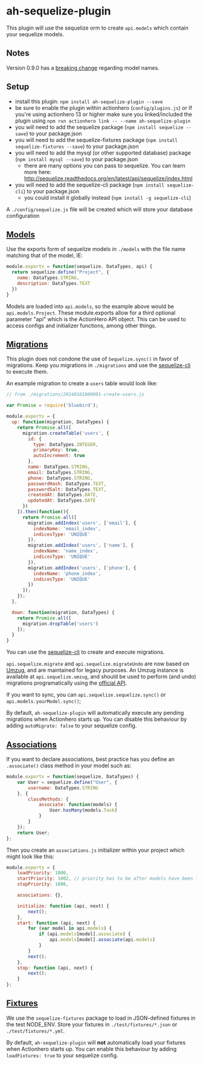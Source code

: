 # ah-sequelize-plugin

This plugin will use the sequelize orm to create `api.models` which contain your sequelize models.

## Notes
Version 0.9.0 has a [breaking change](https://github.com/evantahler/ah-sequelize-plugin/pull/30) regarding model names.

## Setup

- install this plugin: `npm install ah-sequelize-plugin --save`
- be sure to enable the plugin within actionhero (`config/plugins.js`) or If you're using actionhero 13 or higher make sure you linked/included the plugin using `npm run actionhero link -- --name ah-sequelize-plugin`
- you will need to add the sequelize package (`npm install sequelize --save`) to your package.json
- you will need to add the sequelize-fixtures package (`npm install sequelize-fixtures --save`) to your package.json
- you will need to add the mysql (or other supported database) package (`npm install mysql --save`) to your package.json
  - there are many options you can pass to sequelize.  You can learn more here: http://sequelize.readthedocs.org/en/latest/api/sequelize/index.html
- you will need to add the sequelize-cli package (`npm install sequelize-cli`) to your package.json
  - you could install it globally instead (`npm install -g sequelize-cli`)

A `./config/sequelize.js` file will be created which will store your database configuration

## [Models](http://docs.sequelizejs.com/en/latest/api/models)

Use the exports form of sequelize models in `./models` with the file name matching that of the model, IE:

```javascript
module.exports = function(sequelize, DataTypes, api) {
  return sequelize.define("Project", {
    name: DataTypes.STRING,
    description: DataTypes.TEXT
  })
}
```

Models are loaded into `api.models`, so the example above would be `api.models.Project`. These module.exports allow for a third optional parameter "api" which is the ActionHero API object. This can be used to access configs and initializer functions, among other things.

## [Migrations](http://docs.sequelizejs.com/en/latest/api/migrations)

This plugin does not condone the use of `Sequelize.sync()` in favor of migrations.  Keep you migrations in `./migrations` and use the [sequelize-cli](https://github.com/sequelize/cli) to execute them.

An example migration to create a `users` table would look like:
```javascript
// from ./migrations/20140101000001-create-users.js

var Promise = require('bluebird');

module.exports = {
  up: function(migration, DataTypes) {
    return Promise.all([
      migration.createTable('users', {
        id: {
          type: DataTypes.INTEGER,
          primaryKey: true,
          autoIncrement: true
        },
        name: DataTypes.STRING,
        email: DataTypes.STRING,
        phone: DataTypes.STRING,
        passwordHash: DataTypes.TEXT,
        passwordSalt: DataTypes.TEXT,
        createdAt: DataTypes.DATE,
        updatedAt: DataTypes.DATE
      })
    ]).then(function(){
      return Promise.all([
        migration.addIndex('users', ['email'], {
          indexName: 'email_index',
          indicesType: 'UNIQUE'
        }),
        migration.addIndex('users', ['name'], {
          indexName: 'name_index',
          indicesType: 'UNIQUE'
        }),
        migration.addIndex('users', ['phone'], {
          indexName: 'phone_index',
          indicesType: 'UNIQUE'
        })
      ]);
    });
  },

  down: function(migration, DataTypes) {
    return Promise.all([
      migration.dropTable('users')
    ]);
  }
}
```

You can use the [sequelize-cli](http://docs.sequelizejs.com/en/latest/docs/migrations/) to create and execute migrations.

`api.sequelize.migrate` and `api.sequelize.migrateUndo` are now based on [Umzug](https://github.com/sequelize/umzug), and are maintained for legacy purposes.
An Umzug instance is available at `api.sequelize.umzug`, and should be used to perform (and undo) migrations programatically using the [official API](https://github.com/sequelize/umzug#api).

If you want to sync, you can `api.sequelize.sequelize.sync()` or `api.models.yourModel.sync()`;

By default, `ah-sequelize-plugin` will automatically execute any pending migrations when Actionhero starts up. You can disable this behaviour by adding `autoMigrate: false` to your sequelize config.

## [Associations](http://docs.sequelizejs.com/en/latest/api/associations)

If you want to declare associations, best practice has you define an `.associate()` class method in your model such as:

```javascript
module.exports = function(sequelize, DataTypes) {
    var User = sequelize.define("User", {
        username: DataTypes.STRING
    }, {
        classMethods: {
            associate: function(models) {
                User.hasMany(models.Task)
            }
        }
    });
    return User;
};
```

Then you create an `associations.js` initializer within your project which might look like this:

```javascript
module.exports = {
    loadPriority: 1000,
    startPriority: 1002, // priority has to be after models have been loaded
    stopPriority: 1000,

    associations: {},

    initialize: function (api, next) {
        next();
    },
    start: function (api, next) {
	    for (var model in api.models) {
            if (api.models[model].associate) {
                api.models[model].associate(api.models)
            }
        }
        next();
    },
    stop: function (api, next) {
        next();
    }
};
```

## [Fixtures](https://github.com/domasx2/sequelize-fixtures)

We use the `sequelize-fixtures` package to load in JSON-defined fixtures in the test NODE\_ENV.  Store your fixtures in `./test/fixtures/*.json` or `./test/fixtures/*.yml`.

By default, `ah-sequelize-plugin` will **not** automatically load your fixtures when Actionhero starts up. You can enable this behaviour by adding `loadFixtures: true` to your sequelize config.
